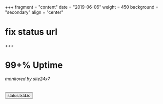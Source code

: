 +++
fragment = "content"
date = "2019-06-06"
weight = 450
background = "secondary"
align = "center"
# fix status url
+++

<div class="text-center">
<h1><span class="badge badge-light"><script type="text/javascript" src="https://www.site24x7.eu/app/website-uptime.html?v=MZOi88gTJkbtqzLI3TWRcC2saQ8GsNfsmq7OXOai19g="></script><noscript>99+%</noscript> Uptime</span>
<span class="badge"></h1><i>monitored by site24x7</i>

<br>
<br>

<h4><a href="https://www.site24x7.eu/signals/pv/Y-zp59h_eXhU0GqIZeGNA6cptQSe_38uXhcM7ryv610="><button class="btn btn-outline-light">status.txtd.io</button></a></h4>
</div>
